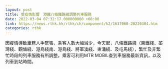 ```yaml
---
layout: post
title: 受疫情影響　港鐵八條鐵路綫調整列車服務
date: 2022-03-04 07:32:17.000000000 +08:00
link: https://news.rthk.hk/rthk/ch/component/k2/1637060-20220304.htm
categories: rthk
---
```


因疫情導致車務人手緊張，乘客人數大幅減少，今天起，八條鐵路綫（東鐵綫、荃灣綫、觀塘綫、港島綫南、港島綫、將軍澳綫、東涌綫、及屯馬綫），繁忙及非繁忙時段的列車服務有所調整。乘客可利用MTR MOBIL查到車服務最新資訊，以及列車到站時間。
